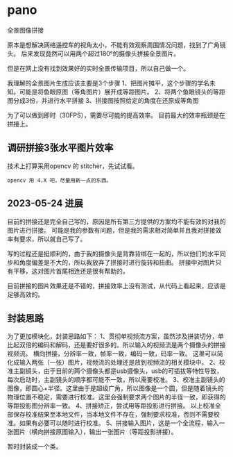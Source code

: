 # pano

全景图像拼接

原本是想解决网络遥控车的视角太小，不能有效观察周围情况问题，找到了广角镜头。
后来发现竟然可以用两个超过180°的摄像头拼接全景图片。

但是在网上没有找到效果好的实时全景传输项目，所以自己做一个。

我理解的全景图片生成应该主要是3个步骤
1、把图片摊平，这个步骤的学名未知。可能是将鱼眼原图（等角图片）展开成等距图片。
2、将两个鱼眼镜头的等距图分成3份，并进行水平拼接
3、拼接图按照给定的角度在还原成等角图

为了可以做到即时（30FPS），需要尽可能的提高效率。
目前最大的效率瓶颈是在拼接上。

## 调研拼接3张水平图片效率  

技术上打算采用opencv 的 stitcher，先试试看。

`opencv 用 4.X 吧，尽量用新一点的东西。`

## 2023-05-24 进展

目前的拼接还是完全自己写的，原因是所有第三方提供的方案均不能有效的对我的图片进行拼接。
可能是我的参数有问题，但是我的需求相对简单并且我对拼接效率有要求，所以就自己写了。

写的过程还是挺顺利的，由于我的摄像头是背靠背绑在一起的，所以他们的水平同步和角度偏差是不大的，所以我放弃了拼接时进行旋转和扭曲。
拼接中对图片只有平移，这对图片首尾相连还是很有帮助的。

目前拼接的图片效果还是不错的，拼接效率上没有测试，从代码上看起来，应该是足够高效的。

## 封装思路

为了更加模块化，封装思路如下：
1、贯彻单视频流方案，虽然涉及拼装切分，单比起双倍的编码和解码，还是要好很多的。所以输入的视频流是两个摄像头的拼接视频流。
横向拼接，分辨率一致，帧率一致，编码一致，码率一致。
这里可以简化成输入两张（一张）图片，视频流的处理还是放到视频流的相关模块中。
2、校准主副镜头，由于目前的两个摄像头都是usb摄像头，usb的可插拔等特性导致，每次启动时，主副镜头的顺序都可能不一致，所以需要校准。
3、校准主副镜头的图像，即圆心+半径。这里由于是超级广角，所以图像是一个圆，但是随着镜头的物理位置不稳定，需要进行校准。这里会强制要求两个图片的半径一致，即获得的等距投影图分辨率一致。
4、拼接矫正，尝试用等距投影进行拼接。
以上校准全部保存校准结果至本地文件，当本地文件不存在，强制要求校准，否则不需要校准。如果有必要可以随时进行校准。
5、拼接输入图片，这是一个全流程，输入一张图片（横向拼接原图输入），输出一张图片（等距投影拼接）。

暂时封装成一个类。
